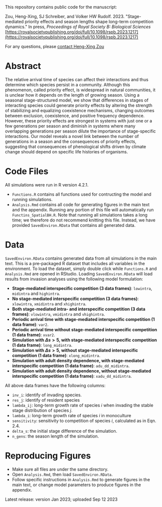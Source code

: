 This repository contains public code for the manuscript:

Zou, Heng-Xing, SJ Schreiber, and Volker HW Rudolf. 2023. "Stage-mediated priority effects and season lengths shape long-term competition dynamics." In press, *Proceedings of Royal Society B: Biological Sciences* [https://royalsocietypublishing.org/doi/full/10.1098/rspb.2023.1217](https://royalsocietypublishing.org/doi/full/10.1098/rspb.2023.1217)

For any questions, please [contact Heng-Xing Zou](hengxingzou@rice.edu)

# Abstract

The relative arrival time of species can affect their interactions and thus determine which species persist in a community. Although this phenomenon, called priority effect, is widespread in natural communities, it is unclear how it depends on the length of growing season. Using a seasonal stage-structured model, we show that differences in stages of interacting species could generate priority effects by altering the strength of stabilizing and equalizing coexistence mechanisms, changing outcomes between exclusion, coexistence, and positive frequency dependence. However, these priority effects are strongest in systems with just one or a few generations per season and diminish in systems where many overlapping generations per season dilute the importance of stage-specific interactions. Our model reveals a novel link between the number of generations in a season and the consequences of priority effects, suggesting that consequences of phenological shifts driven by climate change should depend on specific life histories of organisms.

# Code Files

All simulations were run in R version 4.2.1.

- `Functions.R` contains all functions used for contructing the model and running simulations. 
- `Analysis.Rmd` contains all code for generating figures in the main text and the appendix. Running any portion of this file will automatically run `Functins_SpatialBH.R`. Note that running all simulations takes a long time; we therefore do not recommend knitting this file. Instead, we have provided `SavedEnviron.RData` that contains all generated data.

# Data

`SavedEnviron.RData` contains generated data from all simulations in the main text. This is a pre-packaged R dataset that includes all variables in the environment. To load the dataset, simply double click while `Functions.R` and `Analysis.Rmd` are opened in RStudio. Loading `SavedEnviron.RData` will load results from invasion analyses using the following model formulation:
- **Stage-mediated interspecific competition (3 data frames)**: `lowintra`, `midintra` and `highintra`. 
- **No stage-mediated interspecific competition (3 data frames)**: `xlowintra`, `xmidintra` and `xhighintra`.
- **Both stage-mediated intra- and interspecific competition (3 data frames)**: `vlowintra`, `vmidintra` and `vhighintra`.
- **Periodic arrival time with stage-mediated interspecific competition (1 data frame)**: `var2`.
- **Periodic arrival time without stage-mediated interspecific competition (1 data frame)**: `xvar2`.
- **Simulation with $\Delta s>5$, with stage-mediated interspecific competition (1 data frame)**: `long_midintra`.
- **Simulation with $\Delta s>5$, without stage-mediated interspecific competition (1 data frame)**: `xlong_midintra`.
- **Simulation with adult density dependence, with stage-mediated interspecific competition (1 data frame)**: `adu_dd_midintra`.
- **Simulation with adult density dependence, without stage-mediated interspecific competition (1 data frame)**: `xadu_dd_midintra`.

All above data frames have the following columns:

- `inv_i`: identify of invading species.
- `res_j`: identify of resident species
- `lambda_ij`: long-term growth rate of species $i$ when invading the stable stage distribution of species $j$.
- `lambda_i`: long-term growth rate of species $i$ in monoculture
- `sensitivity`: sensitivity to competition of species $i$, calculated as in Eqn. 2.4.
- `delta_s`: the initial stage difference of the simulation.
- `n_gens`: the season length of the simulation.

# Reproducing Figures

- Make sure all files are under the same directory.
- Open `Analysis.Rmd`, then load `SavedEnviron.RData`.
- Follow specific instructions in `Analysis.Rmd` to generate figures in the main text, or change model parameters to produce figures in the appendix.

Latest release: version Jan 2023; uploaded Sep 12 2023
